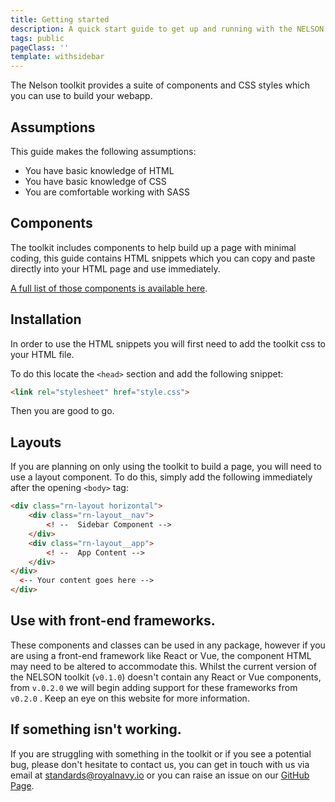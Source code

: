 ```yaml
---
title: Getting started
description: A quick start guide to get up and running with the NELSON toolkit.
tags: public
pageClass: ''
template: withsidebar
---
```


The Nelson toolkit provides a suite of components and CSS styles which you can use to build your webapp. 

## Assumptions

This guide makes the following assumptions:

- You have basic knowledge of HTML
- You have basic knowledge of CSS
- You are comfortable working with SASS

## Components

The toolkit includes components to help build up a page with minimal coding, this guide contains HTML snippets which you can copy and paste directly into your HTML page and use immediately.

[A full list of those components is available here](/develop/).

## Installation

In order to use the HTML snippets you will first need to add the toolkit css to your HTML file.

To do this locate the `<head>` section and add the following snippet:

```html
<link rel="stylesheet" href="style.css">
```

Then you are good to go.

## Layouts

If you are planning on only using the toolkit to build a page, you will need to use a layout component. To do this, simply add the following immediately after the opening `<body>` tag:

```html
<div class="rn-layout horizontal">
    <div class="rn-layout__nav">
        <! --  Sidebar Component -->
    </div>
    <div class="rn-layout__app">
        <! --  App Content -->
    </div>
</div>
  <-- Your content goes here -->
</div>
```
<!-- ED: You need to update this bit, I pulled the above code out of the air -->

## Use with front-end frameworks.

These components and classes can be used in any package, however if you are using a front-end framework like React or Vue, the component HTML may need to be altered to accommodate this. Whilst the current version of the NELSON toolkit (`v0.1.0`) doesn't contain any React or Vue components, from `v.0.2.0` we will begin adding support for these frameworks from `v0.2.0` . Keep an eye on this website for more information.

## If something isn't working.

If you are struggling with something in the toolkit or if you see a potential bug, please don't hesitate to contact us, you can get in touch with us via email at standards@royalnavy.io or you can raise an issue on our [GitHub Page](https://github.com/Royal-Navy/standards-toolkit/issues).
